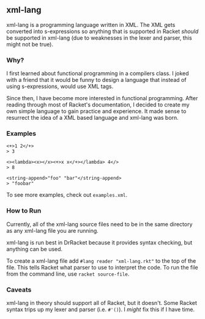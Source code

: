 ## xml-lang

xml-lang is a programming language written in XML. The XML gets converted into s-expressions so anything that is supported in Racket _should_ be supported in xml-lang (due to weaknesses in the lexer and parser, this might not be true).


### Why?
I first learned about functional programming in a compilers class. I joked with a friend that it would be funny to design a language that instead of using s-expressions, would use XML tags. 

Since then, I have become more interested in functional programming. After reading through most of Racket's documentation, I decided to create my own simple language to gain practice and experience. It made sense to resurrect the idea of a XML based language and xml-lang was born.


### Examples
```
<+>1 2</+>
> 3
```

```
<><lambda><x></x><+>x x</+></lambda> 4</>
> 8
```

```
<string-append>"foo" "bar"</string-append>
> "foobar"
```

To see more examples, check out `examples.xml`.


### How to Run
Currently, all of the xml-lang source files need to be in the same directory as any xml-lang file you are running.

xml-lang is run best in DrRacket because it provides syntax checking, but anything can be used.

To create a xml-lang file add `#lang reader "xml-lang.rkt"` to the top of the file. This tells Racket what parser to use to interpret the code. To run the file from the command line, use `racket source-file`.


### Caveats
xml-lang in theory should support all of Racket, but it doesn't. Some Racket syntax trips up my lexer and parser (i.e. `#'()`). I _might_ fix this if I have time.
